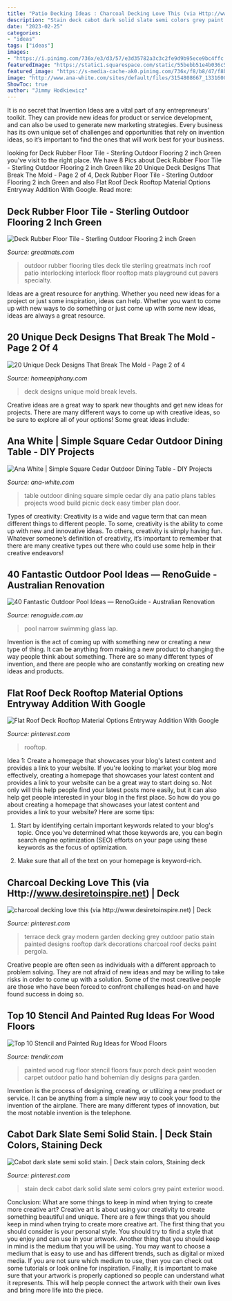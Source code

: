 ```yaml
---
title: "Patio Decking Ideas : Charcoal Decking Love This (via Http://www.desiretoinspire.net)"
description: "Stain deck cabot dark solid slate semi colors grey paint exterior wood"
date: "2023-02-25"
categories:
- "ideas"
tags: ["ideas"]
images:
- "https://i.pinimg.com/736x/e3/d3/57/e3d35782a3c3c2fe9d9b95ece9bc4ffc.jpg"
featuredImage: "https://static1.squarespace.com/static/55bebb51e4b036c52ebe8c45/t/561b5107e4b01fb24a294623/1444630795956/Narrow+Swimming+Pool"
featured_image: "https://s-media-cache-ak0.pinimg.com/736x/f8/b8/47/f8b84782f184847f6c2545944dc7e032.jpg"
image: "http://www.ana-white.com/sites/default/files/3154808667_1331600280.JPG"
ShowToc: true
author: "Jimmy Hodkiewicz"
---
```



It is no secret that Invention Ideas are a vital part of any entrepreneurs’ toolkit. They can provide new ideas for product or service development, and can also be used to generate new marketing strategies. Every business has its own unique set of challenges and opportunities that rely on invention ideas, so it’s important to find the ones that will work best for your business.

	

		
looking for Deck Rubber Floor Tile - Sterling Outdoor Flooring 2 inch Green you've visit to the right place. We have 8 Pics about Deck Rubber Floor Tile - Sterling Outdoor Flooring 2 inch Green like 20 Unique Deck Designs That Break The Mold - Page 2 of 4, Deck Rubber Floor Tile - Sterling Outdoor Flooring 2 inch Green and also Flat Roof Deck Rooftop Material Options Entryway Addition With Google. Read more:
		
    
## Deck Rubber Floor Tile - Sterling Outdoor Flooring 2 Inch Green

<img loading=lazy src="http://www.greatmats.com/images/sterling-rubber-tiles/sterling-athletic-tile-2-inch-interlock.jpg" onerror="this.onerror=null;this.src='https://tse3.mm.bing.net/th?id=OIP.zsvjn7E16SN-_VlBouf5SgHaHa&amp;pid=15.1';" alt="Deck Rubber Floor Tile - Sterling Outdoor Flooring 2 inch Green">

_Source: greatmats.com_

>outdoor rubber flooring tiles deck tile sterling greatmats inch roof patio interlocking interlock floor rooftop mats playground cut pavers specialty. 

	

Ideas are a great resource for anything. Whether you need new ideas for a project or just some inspiration, ideas can help. Whether you want to come up with new ways to do something or just come up with some new ideas, ideas are always a great resource.

    
## 20 Unique Deck Designs That Break The Mold - Page 2 Of 4

<img loading=lazy src="https://homeepiphany.com/wp-content/uploads/2015/06/20-Unique-Deck-Designs-That-Break-The-Mold-5.jpg" onerror="this.onerror=null;this.src='https://tse4.mm.bing.net/th?id=OIP.p7WxmOJjoVUR7K95EZAImwHaE7&amp;pid=15.1';" alt="20 Unique Deck Designs That Break The Mold - Page 2 of 4">

_Source: homeepiphany.com_

>deck designs unique mold break levels. 

	

Creative ideas are a great way to spark new thoughts and get new ideas for projects. There are many different ways to come up with creative ideas, so be sure to explore all of your options! Some great ideas include:

    
## Ana White | Simple Square Cedar Outdoor Dining Table - DIY Projects

<img loading=lazy src="http://www.ana-white.com/sites/default/files/3154808667_1331600280.JPG" onerror="this.onerror=null;this.src='https://tse2.mm.bing.net/th?id=OIP.8ecf4hjq9PUWrVRgZqDBpQHaFj&amp;pid=15.1';" alt="Ana White | Simple Square Cedar Outdoor Dining Table - DIY Projects">

_Source: ana-white.com_

>table outdoor dining square simple cedar diy ana patio plans tables projects wood build picnic deck easy timber plan door. 

	

Types of creativity:
Creativity is a wide and vague term that can mean different things to different people. To some, creativity is the ability to come up with new and innovative ideas. To others, creativity is simply having fun. Whatever someone’s definition of creativity, it’s important to remember that there are many creative types out there who could use some help in their creative endeavors!

    
## 40 Fantastic Outdoor Pool Ideas — RenoGuide - Australian Renovation

<img loading=lazy src="https://static1.squarespace.com/static/55bebb51e4b036c52ebe8c45/t/561b5107e4b01fb24a294623/1444630795956/Narrow+Swimming+Pool" onerror="this.onerror=null;this.src='https://tse1.mm.bing.net/th?id=OIP.75efSQ4GqoaxmuJQKnWk5wHaLJ&amp;pid=15.1';" alt="40 Fantastic Outdoor Pool Ideas — RenoGuide - Australian Renovation">

_Source: renoguide.com.au_

>pool narrow swimming glass lap. 

	

Invention is the act of coming up with something new or creating a new type of thing. It can be anything from making a new product to changing the way people think about something. There are so many different types of invention, and there are people who are constantly working on creating new ideas and products.

    
## Flat Roof Deck Rooftop Material Options Entryway Addition With Google

<img loading=lazy src="https://i.pinimg.com/736x/94/37/71/943771b61d3b5bd59a138173398ce556.jpg" onerror="this.onerror=null;this.src='https://tse3.mm.bing.net/th?id=OIP.JpsYkcU8ySI9CG5DXfTlqwHaJ3&amp;pid=15.1';" alt="Flat Roof Deck Rooftop Material Options Entryway Addition With Google">

_Source: pinterest.com_

>rooftop. 

	

Idea 1: Create a homepage that showcases your blog's latest content and provides a link to your website.
If you're looking to market your blog more effectively, creating a homepage that showcases your latest content and provides a link to your website can be a great way to start doing so. Not only will this help people find your latest posts more easily, but it can also help get people interested in your blog in the first place. So how do you go about creating a homepage that showcases your latest content and provides a link to your website? Here are some tips:
1. Start by identifying certain important keywords related to your blog's topic. Once you've determined what those keywords are, you can begin search engine optimization (SEO) efforts on your page using these keywords as the focus of optimization.

2. Make sure that all of the text on your homepage is keyword-rich.

    
## Charcoal Decking Love This (via Http://www.desiretoinspire.net) | Deck

<img loading=lazy src="https://s-media-cache-ak0.pinimg.com/736x/f8/b8/47/f8b84782f184847f6c2545944dc7e032.jpg" onerror="this.onerror=null;this.src='https://tse1.mm.bing.net/th?id=OIP.EALXLR1nPO2BLHyUoKzFvQHaFj&amp;pid=15.1';" alt="charcoal decking love this (via http://www.desiretoinspire.net) | Deck">

_Source: pinterest.com_

>terrace deck gray modern garden decking grey outdoor patio stain painted designs rooftop dark decorations charcoal roof decks paint pergola. 

	

Creative people are often seen as individuals with a different approach to problem solving. They are not afraid of new ideas and may be willing to take risks in order to come up with a solution. Some of the most creative people are those who have been forced to confront challenges head-on and have found success in doing so.

    
## Top 10 Stencil And Painted Rug Ideas For Wood Floors

<img loading=lazy src="http://cdn.trendir.com/wp-content/uploads/old/trends/assets_c/2015/08/painted-wood-porch-faux-rug-thumb-autox840-55609.jpg" onerror="this.onerror=null;this.src='https://tse4.mm.bing.net/th?id=OIP.jihh_wMLLBWeM57bInDoYgHaJ4&amp;pid=15.1';" alt="Top 10 Stencil and Painted Rug Ideas for Wood Floors">

_Source: trendir.com_

>painted wood rug floor stencil floors faux porch deck paint wooden carpet outdoor patio hand bohemian diy designs para garden. 

	

Invention is the process of designing, creating, or utilizing a new product or service. It can be anything from a simple new way to cook your food to the invention of the airplane. There are many different types of innovation, but the most notable invention is the telephone.

    
## Cabot Dark Slate Semi Solid Stain. | Deck Stain Colors, Staining Deck

<img loading=lazy src="https://i.pinimg.com/736x/e3/d3/57/e3d35782a3c3c2fe9d9b95ece9bc4ffc.jpg" onerror="this.onerror=null;this.src='https://tse3.mm.bing.net/th?id=OIP.HgMGrtr7EzQTJ7F9Zn6adAHaJ3&amp;pid=15.1';" alt="Cabot dark slate semi solid stain. | Deck stain colors, Staining deck">

_Source: pinterest.com_

>stain deck cabot dark solid slate semi colors grey paint exterior wood. 

	

Conclusion: What are some things to keep in mind when trying to create more creative art?
Creative art is about using your creativity to create something beautiful and unique. There are a few things that you should keep in mind when trying to create more creative art. The first thing that you should consider is your personal style. You should try to find a style that you enjoy and can use in your artwork. Another thing that you should keep in mind is the medium that you will be using. You may want to choose a medium that is easy to use and has different trends, such as digital or mixed media. If you are not sure which medium to use, then you can check out some tutorials or look online for inspiration. Finally, it is important to make sure that your artwork is properly captioned so people can understand what it represents. This will help people connect the artwork with their own lives and bring more life into the piece.

